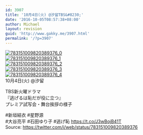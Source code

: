 ```yaml
---
id: 3907
title: '10月4日(火) @汐留TBS&#8230;'
date: '2016-10-05T08:57:38+08:00'
author: Michael
layout: revision
guid: 'http://www.gakky.me/3907.html'
permalink: '/?p=3907'
---
```


[![783151009820389376_0](http://www.yui-aragaki.org/wp-content/uploads/2016/10/783151009820389376_0.jpg)](http://www.yui-aragaki.org/wp-content/uploads/2016/10/783151009820389376_0.jpg)  
[![783151009820389376_1](http://www.yui-aragaki.org/wp-content/uploads/2016/10/783151009820389376_1.jpg)](http://www.yui-aragaki.org/wp-content/uploads/2016/10/783151009820389376_1.jpg)  
[![783151009820389376_2](http://www.yui-aragaki.org/wp-content/uploads/2016/10/783151009820389376_2.jpg)](http://www.yui-aragaki.org/wp-content/uploads/2016/10/783151009820389376_2.jpg)  
[![783151009820389376_3](http://www.yui-aragaki.org/wp-content/uploads/2016/10/783151009820389376_3.jpg)](http://www.yui-aragaki.org/wp-content/uploads/2016/10/783151009820389376_3.jpg)  
[![783151009820389376_4](http://www.yui-aragaki.org/wp-content/uploads/2016/10/783151009820389376_4.jpg)](http://www.yui-aragaki.org/wp-content/uploads/2016/10/783151009820389376_4.jpg)  
10月4日(火) @汐留

TBS新火曜ドラマ  
『逃げるは恥だが役に立つ』  
 プレミア試写会・舞台挨拶の様子

\#新垣結衣 #星野源  
\#大谷亮平 #石田ゆり子 #逃げ恥 https://t.co/J3wBojB41T  
Source: <https://twitter.com/i/web/status/783151009820389376>